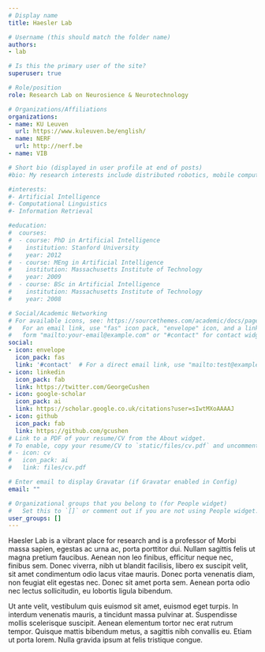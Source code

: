 ```yaml
---
# Display name
title: Haesler Lab

# Username (this should match the folder name)
authors:
- lab

# Is this the primary user of the site?
superuser: true

# Role/position
role: Research Lab on Neurosience & Neurotechnology

# Organizations/Affiliations
organizations:
- name: KU Leuven
  url: https://www.kuleuven.be/english/
- name: NERF
  url: http://nerf.be
- name: VIB  

# Short bio (displayed in user profile at end of posts)
#bio: My research interests include distributed robotics, mobile computing and programmable matter.

#interests:
#- Artificial Intelligence
#- Computational Linguistics
#- Information Retrieval

#education:
#  courses:
#  - course: PhD in Artificial Intelligence
#    institution: Stanford University
#    year: 2012
#  - course: MEng in Artificial Intelligence
#    institution: Massachusetts Institute of Technology
#    year: 2009
#  - course: BSc in Artificial Intelligence
#    institution: Massachusetts Institute of Technology
#    year: 2008

# Social/Academic Networking
# For available icons, see: https://sourcethemes.com/academic/docs/page-builder/#icons
#   For an email link, use "fas" icon pack, "envelope" icon, and a link in the
#   form "mailto:your-email@example.com" or "#contact" for contact widget.
social:
- icon: envelope
  icon_pack: fas
  link: '#contact'  # For a direct email link, use "mailto:test@example.org".
- icon: linkedin
  icon_pack: fab
  link: https://twitter.com/GeorgeCushen
- icon: google-scholar
  icon_pack: ai
  link: https://scholar.google.co.uk/citations?user=sIwtMXoAAAAJ
- icon: github
  icon_pack: fab
  link: https://github.com/gcushen
# Link to a PDF of your resume/CV from the About widget.
# To enable, copy your resume/CV to `static/files/cv.pdf` and uncomment the lines below.
# - icon: cv
#   icon_pack: ai
#   link: files/cv.pdf

# Enter email to display Gravatar (if Gravatar enabled in Config)
email: ""

# Organizational groups that you belong to (for People widget)
#   Set this to `[]` or comment out if you are not using People widget.
user_groups: []
---
```


Haesler Lab is a vibrant place for research and is a professor of Morbi massa sapien, egestas ac urna ac, porta porttitor dui. Nullam sagittis felis ut magna pretium faucibus. Aenean non leo finibus, efficitur neque nec, finibus sem. Donec viverra, nibh ut blandit facilisis, libero ex suscipit velit, sit amet condimentum odio lacus vitae mauris. Donec porta venenatis diam, non feugiat elit egestas nec. Donec sit amet porta sem. Aenean porta odio nec lectus sollicitudin, eu lobortis ligula bibendum.

Ut ante velit, vestibulum quis euismod sit amet, euismod eget turpis. In interdum venenatis mauris, a tincidunt massa pulvinar at. Suspendisse mollis scelerisque suscipit. Aenean elementum tortor nec erat rutrum tempor. Quisque mattis bibendum metus, a sagittis nibh convallis eu. Etiam ut porta lorem. Nulla gravida ipsum at felis tristique congue.